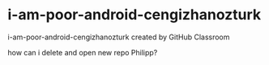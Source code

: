 # i-am-poor-android-cengizhanozturk
i-am-poor-android-cengizhanozturk created by GitHub Classroom




how can i delete and open new repo Philipp?
